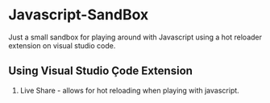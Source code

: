 # Javascript-SandBox
Just a small sandbox for playing around with Javascript using a hot reloader extension on visual studio code. 

## Using Visual Studio Çode Extension

  1. Live Share - allows for hot reloading when playing with javascript. 